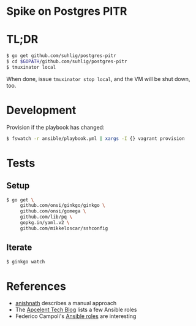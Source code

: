 # Spike on Postgres PITR

# TL;DR

```sh
$ go get github.com/suhlig/postgres-pitr
$ cd $GOPATH/github.com/suhlig/postgres-pitr
$ tmuxinator local
```

When done, issue `tmuxinator stop local`, and the VM will be shut down, too.

# Development

Provision if the playbook has changed:

```sh
$ fswatch -r ansible/playbook.yml | xargs -I {} vagrant provision
```

# Tests

## Setup

```sh
$ go get \
     github.com/onsi/ginkgo/ginkgo \
     github.com/onsi/gomega \
     github.com/lib/pq \
     gopkg.in/yaml.v2 \
     github.com/mikkeloscar/sshconfig
```

## Iterate

```sh
$ ginkgo watch
```

# References

* [anishnath](https://github.com/anishnath/postgres) describes a manual approach
* The [Apcelent Tech Blog](https://blog.apcelent.com/using-ansible-to-set-up-postgresql.html) lists a few Ansible roles
* Federico Campoli's [Ansible roles](https://github.com/the4thdoctor/dynamic_duo/blob/04_pgbackrest/roles/rollback/tasks/rollback_ssh.yml) are interesting
